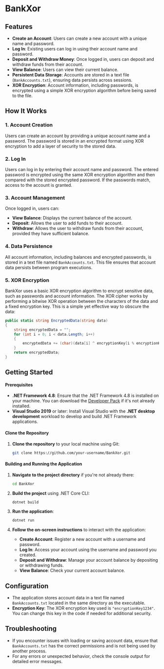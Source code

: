 # BankXor

## Features
- **Create an Account**: Users can create a new account with a unique name and password.
- **Log In**: Existing users can log in using their account name and password.
- **Deposit and Withdraw Money**: Once logged in, users can deposit and withdraw funds from their account.
- **View Balance**: Users can view their current balance.
- **Persistent Data Storage**: Accounts are stored in a text file (`BankAccounts.txt`), ensuring data persists across sessions.
- **XOR Encryption**: Account information, including passwords, is encrypted using a simple XOR encryption algorithm before being saved to the file.

## How It Works

### 1. Account Creation
Users can create an account by providing a unique account name and a password. The password is stored in an encrypted format using XOR encryption to add a layer of security to the stored data.

### 2. Log In
Users can log in by entering their account name and password. The entered password is encrypted using the same XOR encryption algorithm and then compared with the stored encrypted password. If the passwords match, access to the account is granted.

### 3. Account Management
Once logged in, users can:
- **View Balance**: Displays the current balance of the account.
- **Deposit**: Allows the user to add funds to their account.
- **Withdraw**: Allows the user to withdraw funds from their account, provided they have sufficient balance.

### 4. Data Persistence
All account information, including balances and encrypted passwords, is stored in a text file named `BankAccounts.txt`. This file ensures that account data persists between program executions. 

### 5. XOR Encryption
BankXor uses a basic XOR encryption algorithm to encrypt sensitive data, such as passwords and account information. The XOR cipher works by performing a bitwise XOR operation between the characters of the data and a fixed encryption key. This is a simple yet effective way to obscure the data:
```csharp
public static string EncryptedData(string data)
{
    string encryptedData = "";
    for (int i = 0; i < data.Length; i++)
    {
        encryptedData += (char)(data[i] ^ encryptionKey[i % encryptionKey.Length]);
    }
    return encryptedData;
}
```
## Getting Started

#### Prerequisites
- **.NET Framework 4.8**: Ensure that the .NET Framework 4.8 is installed on your machine. You can download the [Developer Pack](https://dotnet.microsoft.com/download/dotnet-framework/net48) if it's not already installed.
- **Visual Studio 2019** or later: Install Visual Studio with the **.NET desktop development** workload to develop and build .NET Framework applications.

#### Clone the Repository
1. **Clone the repository** to your local machine using Git:
    ```bash
    git clone https://github.com/your-username/BankXor.git
    ```

#### Building and Running the Application

1. **Navigate to the project directory** if you're not already there:
    ```bash
    cd BankXor
    ```

2. **Build the project** using .NET Core CLI:
    ```bash
    dotnet build
    ```

3. **Run the application**:
    ```bash
    dotnet run
    ```

4. **Follow the on-screen instructions** to interact with the application:
    - **Create Account**: Register a new account with a username and password.
    - **Log In**: Access your account using the username and password you created.
    - **Deposit and Withdraw**: Manage your account balance by depositing or withdrawing funds.
    - **View Balance**: Check your current account balance.

## Configuration
- The application stores account data in a text file named `BankAccounts.txt` located in the same directory as the executable.
- **Encryption Key**: The XOR encryption key used is `"encryptionKey1234"`. You can change this key in the code if needed for additional security.

## Troubleshooting
- If you encounter issues with loading or saving account data, ensure that `BankAccounts.txt` has the correct permissions and is not being used by another process.
- For any errors or unexpected behavior, check the console output for detailed error messages.
